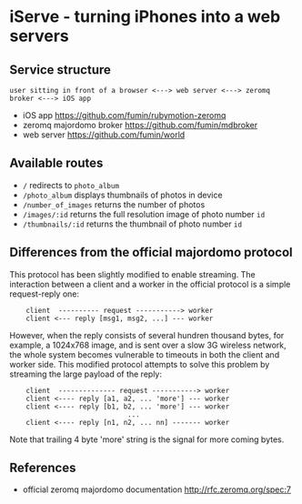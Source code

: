 # iServe - turning iPhones into a web servers
## Service structure
```
user sitting in front of a browser <---> web server <---> zeromq broker <---> iOS app
```
* iOS app https://github.com/fumin/rubymotion-zeromq
* zeromq majordomo broker https://github.com/fumin/mdbroker
* web server https://github.com/fumin/world
## Available routes
* `/` redirects to `photo_album`
* `/photo_album` displays thumbnails of photos in device
* `/number_of_images` returns the number of photos
* `/images/:id` returns the full resolution image of photo number `id`
* `/thumbnails/:id` returns the thumbnail of photo number `id`
## Differences from the official majordomo protocol
This protocol has been slightly modified to enable streaming.
The interaction between a client and a worker in the official protocol is
a simple request-reply one:  
  
```
    client  ---------- request -----------> worker
    client <--- reply [msg1, msg2, ...] --- worker
```
  
However, when the reply consists of several hundren thousand bytes,
for example, a 1024x768 image, and is sent over a slow 3G wireless network,
the whole system becomes vulnerable to timeouts in both
the client and worker side. This modified protocol attempts to solve
this problem by streaming the large payload of the reply:  
  
```
    client  -------------- request -----------> worker
    client <---- reply [a1, a2, ... 'more'] --- worker
    client <---- reply [b1, b2, ... 'more'] --- worker
                             ...
    client <---- reply [n1, n2, ... nn] ------- worker
```
  
Note that trailing 4 byte 'more' string is the signal for more coming bytes.
## References
* official zeromq majordomo documentation http://rfc.zeromq.org/spec:7
